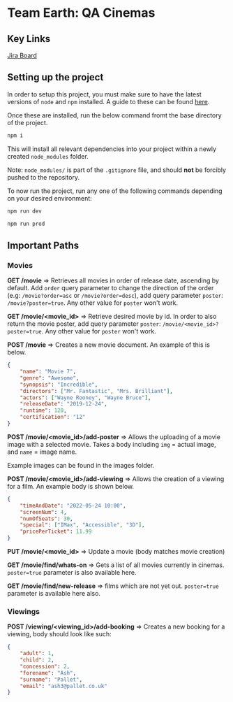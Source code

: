 # Team Earth: QA Cinemas

## Key Links

[Jira Board](https://joolsarts.atlassian.net/jira/software/projects/EAR/boards/4)

## Setting up the project

In order to setup this project, you must make sure to have the latest versions of `node` and `npm` installed. A guide to these can be found [here](https://docs.npmjs.com/downloading-and-installing-node-js-and-npm).

Once these are installed, run the below command fromt the base directory of the project.

```bash
npm i
```

This will install all relevant dependencies into your project within a newly created `node_modules` folder.

Note: `node_modules/` is part of the `.gitignore` file, and should __not__ be forcibly pushed to the repository.

To now run the project, run any one of the following commands depending on your desired environment:

```bash
npm run dev
```

```bash
npm run prod
```

## Important Paths
### Movies

**GET /movie** => Retrieves all movies in order of release date, ascending by default. Add `order` query parameter to change the direction of the order (e.g: `/movie?order=asc` or `/movie?order=desc`), add query parameter `poster`: `/movie?poster=true`. Any other value for `poster` won't work.

**GET /movie/\<movie_id\>** => Retrieve desired movie by id. In order to also return the movie poster, add query parameter `poster`: `/movie/<movie_id>?poster=true`. Any other value for `poster` won't work.

**POST /movie** => Creates a new movie document. An example of this is below.

```json
{
    "name": "Movie 7",
    "genre": "Awesome",
    "synopsis": "Incredible",
    "directors": ["Mr. Fantastic", "Mrs. Brilliant"],
    "actors": ["Wayne Rooney", "Wayne Bruce"],
    "releaseDate": "2019-12-24",
    "runtime": 120,
    "certification": "12"
}
```

**POST /movie/\<movie_id\>/add-poster** => Allows the uploading of a movie image with a selected movie. Takes a body including `img` = actual image, and `name` = image name.

Example images can be found in the images folder.

**POST /movie/\<movie_id\>/add-viewing** => Allows the creation of a viewing for a film. An example body is shown below.

```json
{
    "timeAndDate": "2022-05-24 10:00",
    "screenNum": 4,
    "numOfSeats": 30,
    "special": ["IMax", "Accessible", "3D"],
    "pricePerTicket": 11.99
}
```

**PUT /movie/\<movie_id\>** => Update a movie (body matches movie creation)

**GET /movie/find/whats-on** => Gets a list of all movies currently in cinemas. `poster=true` parameter is also available here.

**GET /movie/find/new-release** => films which are not yet out. `poster=true` parameter is available here also.

### Viewings

**POST /viewing/\<viewing_id\>/add-booking** => Creates a new booking for a viewing, body should look like such:

```json
{
    "adult": 1,
    "child": 2,
    "concession": 2,
    "forename": "Ash",
    "surname": "Pallet",
    "email": "ash3@pallet.co.uk"
}
```



